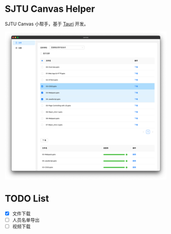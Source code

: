 # SJTU Canvas Helper

SJTU Canvas 小帮手，基于 [Tauri](https://tauri.app/) 开发。

![](overview.png)

# TODO List

+ [x] 文件下载
+ [ ] 人员名单导出
+ [ ] 视频下载
